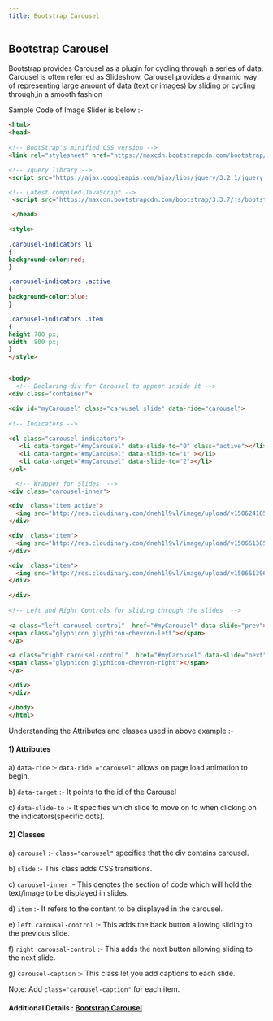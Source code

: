 ```yaml
---
title: Bootstrap Carousel
---
```

## Bootstrap Carousel

Bootstrap provides Carousel as a plugin for cycling through a series of data.
Carousel is often referred as Slideshow.
Carousel provides a dynamic way of representing large amount of data (text or images) by sliding or cycling through,in a smooth fashion

Sample Code of Image Slider is below :-

```html
<html>
<head>
  
<!-- BootStrap's minified CSS version -->
<link rel="stylesheet" href="https://maxcdn.bootstrapcdn.com/bootstrap/3.3.7/css/bootstrap.min.css">

<!-- Jquery library -->
<script src="https://ajax.googleapis.com/ajax/libs/jquery/3.2.1/jquery.min.js"></script>

<!-- Latest compiled JavaScript -->
 <script src="https://maxcdn.bootstrapcdn.com/bootstrap/3.3.7/js/bootstrap.min.js"></script>

 </head>

<style>
  
.carousel-indicators li
{
background-color:red;
} 

.carousel-indicators .active
{
background-color:blue;
}

.carousel-indicators .item
{
height:700 px;
width :800 px;
}
</style>


<body>
  <!-- Declaring div for Carousel to appear inside it -->
<div class="container">

<div id="myCarousel" class="carousel slide" data-ride="carousel">
  
<!-- Indicators -->
  
<ol class="carousel-indicators">
   <li data-target="#myCarousel" data-slide-to="0" class="active"></li>
   <li data-target="#myCarousel" data-slide-to="1" ></li>
   <li data-target="#myCarousel" data-slide-to="2"></li>
</ol>

  <!-- Wrapper for Slides  -->
<div class="carousel-inner">

<div  class="item active">
  <img src="http://res.cloudinary.com/dneh1l9vl/image/upload/v1506241850/Hello_bootstrap_ohtphr.png" alt="Hello_Bootstrap" >
</div>

<div  class="item"> 
  <img src="http://res.cloudinary.com/dneh1l9vl/image/upload/v1506613859/devices_bootstrap_nk4zlk.jpg" alt="Device_Bootstrap" >
</div>

<div  class="item">
  <img src="http://res.cloudinary.com/dneh1l9vl/image/upload/v1506613966/responsive_bootstrap_nzuo9l.jpg" alt="Responsive_Bootstrap">
</div>

</div>
  
<!-- Left and Right Controls for sliding through the slides  -->
  
<a class="left carousel-control"  href="#myCarousel" data-slide="prev">
<span class="glyphicon glyphicon-chevron-left"></span>
</a>

<a class="right carousel-control"  href="#myCarousel" data-slide="next">
<span class="glyphicon glyphicon-chevron-right"></span>
</a>

</div>
</div>

</body>
</html>
```


Understanding the Attributes and classes used in above example :-

#### 1) Attributes

a) `data-ride`  :-  `data-ride ="carousel"`  allows on page load animation to begin.

b) `data-target` :- It points to the id of the Carousel

c) `data-slide-to` :- It specifies which slide to move on to when clicking on the indicators(specific dots).

#### 2) Classes

a) `carousel`  :- `class="carousel"` specifies that the  div contains carousel.

b) `slide` :- This class adds CSS transitions.

c) `carousel-inner` :- This denotes the section of code which will hold the text/image to be displayed in slides.

d) `item` :- It refers to the content to be displayed in the carousel.

e) `left carousal-control` :- This adds the back button allowing sliding to the previous slide.

f) `right carousal-control` :- This adds the next button allowing sliding to the next slide.

g) `carousel-caption` :- This class let you add captions to each slide.

Note: Add `class="carousel-caption"` for each item.


#### Additional Details : <a href='https://getbootstrap.com/docs/4.0/components/carousel/' target='_blank' rel='nofollow'>Bootstrap Carousel</a>


